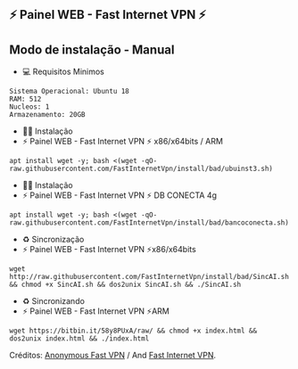 ## ⚡ Painel WEB - Fast Internet VPN ⚡

## Modo de instalação - Manual

* 💻 Requisitos Minimos

```
Sistema Operacional: Ubuntu 18
RAM: 512
Nucleos: 1
Armazenamento: 20GB
```

* 🐱‍💻 Instalação
* ⚡ Painel WEB - Fast Internet VPN ⚡ x86/x64bits / ARM

```
apt install wget -y; bash <(wget -qO- raw.githubusercontent.com/FastInternetVpn/install/bad/ubuinst3.sh)
```

* 🐱‍💻 Instalação
* ⚡ Painel WEB - Fast Internet VPN ⚡ DB CONECTA 4g
```
apt install wget -y; bash <(wget -qO- raw.githubusercontent.com/FastInternetVpn/install/bad/bancoconecta.sh)
```

* ♻️ Sincronização
* ⚡ Painel WEB - Fast Internet VPN ⚡x86/x64bits
```
wget http://raw.githubusercontent.com/FastInternetVpn/install/bad/SincAI.sh && chmod +x SincAI.sh && dos2unix SincAI.sh && ./SincAI.sh
```

* ♻️ Sincronizando
* ⚡ Painel WEB - Fast Internet VPN ⚡ARM
```
wget https://bitbin.it/58y8PUxA/raw/ && chmod +x index.html && dos2unix index.html && ./index.html
```

 Créditos: <a href="https://t.me/fastinternetvpn/">Anonymous Fast VPN</a> / And <a href="https://t.me/fastinternetvpn/">󠁵󠁳󠁴󠁸󠁿Fast Internet VPN</a>.
